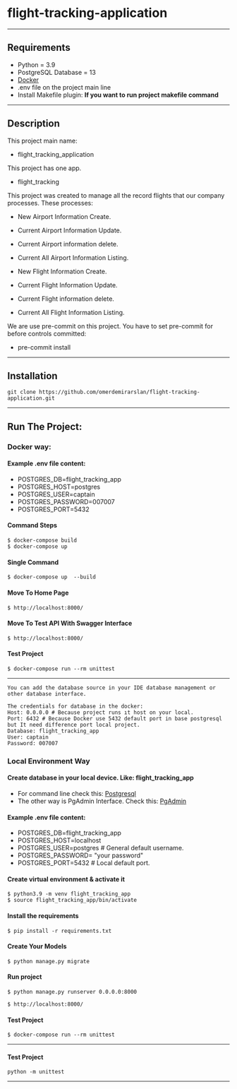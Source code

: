 # flight-tracking-application

---

## Requirements
* Python = 3.9
* PostgreSQL Database = 13
* [Docker](https://www.docker.com/)
* .env file on the project main line
* Install Makefile plugin: **If you want to run project makefile command**
---

## Description

This project main name:
* flight_tracking_application

This project has one app.
* flight_tracking


This project was created to manage all the record flights that our company processes. These processes:

* New Airport Information Create.
* Current Airport Information Update.
* Current Airport information delete.
* Current All Airport Information Listing.

* New Flight Information Create.
* Current Flight Information Update.
* Current Flight information delete.
* Current All Flight Information Listing.


We are use pre-commit on this project. You have to set pre-commit for before controls committed:
* pre-commit install
---

## Installation
    git clone https://github.com/omerdemirarslan/flight-tracking-application.git
---

## Run The Project:

### Docker way:

#### Example .env file content:

* POSTGRES_DB=flight_tracking_app
* POSTGRES_HOST=postgres
* POSTGRES_USER=captain
* POSTGRES_PASSWORD=007007
* POSTGRES_PORT=5432


#### Command Steps

```shell
$ docker-compose build
$ docker-compose up
```

#### Single Command

```shell
$ docker-compose up  --build
```


#### Move To Home Page

```shell
$ http://localhost:8000/
```


#### Move To Test API With Swagger Interface

```shell
$ http://localhost:8000/
```

#### Test Project

```shell
$ docker-compose run --rm unittest
```
---

```text
You can add the database source in your IDE database management or other database interface.

The credentials for database in the docker:
Host: 0.0.0.0 # Because project runs ıt host on your local.
Port: 6432 # Because Docker use 5432 default port in base postgresql but It need difference port local project.
Database: flight_tracking_app
User: captain
Password: 007007
```

### Local Environment Way

#### Create database in your local device. Like: **flight_tracking_app**

* For command line check this: [Postgresql](https://www.postgresql.org/docs/13/tutorial-createdb.html)
* The other way is PgAdmin Interface. Check this:
[PgAdmin](https://www.postgresqltutorial.com/postgresql-administration/postgresql-create-database/)

#### Example .env file content:

* POSTGRES_DB=flight_tracking_app
* POSTGRES_HOST=localhost
* POSTGRES_USER=postgres # General default username.
* POSTGRES_PASSWORD= "your password"
* POSTGRES_PORT=5432 # Local default port.


#### Create virtual environment & activate it
```shell
$ python3.9 -m venv flight_tracking_app
$ source flight_tracking_app/bin/activate
```


#### Install the requirements

```shell
$ pip install -r requirements.txt
```


#### Create Your Models

```shell
$ python manage.py migrate
```


#### Run project

```shell
$ python manage.py runserver 0.0.0.0:8000
```


```shell
$ http://localhost:8000/
```

#### Test Project

```shell
$ docker-compose run --rm unittest
```
---

#### Test Project

```shell
python -m unittest
```
---
